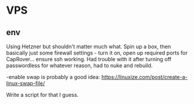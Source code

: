 # VPS
## env

Using Hetzner but shouldn't matter much what.
Spin up a box, then basically just some firewall settings - turn it on, open up
required ports for CapRover... ensure ssh working.
Had trouble with it after turning off passwordless for whatever reason, had to nuke
and rebuild.

-enable swap is probably a good idea:
https://linuxize.com/post/create-a-linux-swap-file/

Write a script for that I guess.
